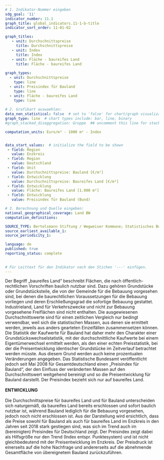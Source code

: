 ```yaml
---
# 1. Indikator-Nummer eingeben 
sdg_goal: '11' 
indicator_number: 11.1
graph_title: global_indicators.11-1-b-title
indicator_sort_order: 11-01-02

graph_titles:
   - unit: Durchschnittspreise
     title: Durchschnittspreise
   - unit: Index
     title: Index
   - unit: Fläche - baureifes Land
     title: Fläche - baureifes Land
 
graph_types:
  - unit: Durchschnittspreise
    type: line
  - unit: Preisindex für Bauland
    type: line
  - unit: Fläche - baureifes Land
    type: line
 
# 2. Grafikart auswaehlen: 
data_non_statistical: false  # set to 'false' for chart/graph visualization 
graph_type: line  # chart types include: bar, line, binary 
#graph_stacked_disaggregation: Gruppe  ## uncomment this line for stacked bars. eplace 'Geschlecht' with the field of aggregation. 

computation_units: Euro/m³ - 1000 m² - Index  


data_start_values:  # initialize the field to be shown  
 - field: Region 
   value: Enzkreis
 - field: Region 
   value: Deutschland
 - field: Unit
   value: Durchschnittspreise: Bauland [€/m²]
 - field: Entwicklung
   value: Durchschnittspreise: Baureifes Land [€/m²]
 - field: Entwicklung
   value: Fläche: Baureifes Land [1.000 m²]
 - field: Entwicklung
   value: Preisindex für Bauland (Bund)

# 3. Berechnung und Quelle eingeben: 
national_geographical_coverage: Land BW
computation_definitions: 

SOURCE_TYPE: Bertelsmann Stiftung / Wegweiser Kommune; Statistisches Bundesamt; eigene Darstellung  # data source  
source_earliest_available_1: 
source_periodicity_1: 

language: de   
published: true 
reporting_status: complete
 
 
# Für Leittext für den Indikator nach den Stichen '---' einfügen. 
---
```

Der Begriff „baureifes Land“ beschreibt Flächen, die nach öffentlich- rechtlichen Vorschriften baulich nutzbar sind. Dazu gehören Grundstücke oder Grundstücksteile, die von der Gemeinde für die Bebauung vorgesehen sind, bei denen die baurechtlichen Voraussetzungen für die Bebauung vorliegen und deren Erschließungsgrad die sofortige Bebauung gestattet. Industrieland, Land für Verkehrszwecke und nicht zur Bebauung vorgesehene Freiflächen sind nicht enthalten. Die ausgewiesenen Durchschnittswerte sind für einen zeitlichen Vergleich nur bedingt verwendbar, weil sich die statistischen Massen, aus denen sie ermittelt werden, jeweils aus anders gearteten Einzelfällen zusammensetzen können. Die Statistik der Kaufwerte für Bauland hat daher mehr den Charakter einer Grundstückswechselstatistik, mit der durchschnittliche Kaufwerte bei einem Eigentümerwechsel ermittelt werden, als den einer echten Preisstatistik, bei der die Preisentwicklung identischer Grundstücke im Zeitverlauf betrachtet werden müsste. Aus diesem Grund werden auch keine prozentualen Veränderungen angegeben. Das Statistische Bundesamt veröffentlicht jedoch seit Mai 2008 für Gesamtdeutschland einen „Preisindex für Bauland“, der den Einfluss der veränderten Massen auf den Durchschnittswert weitgehend bereinigt und so die Preisentwicklung für Bauland darstellt. Der Preisindex bezieht sich nur auf baureifes Land. <br>
<br>
**ENTWICKLUNG** <br>
<br>
Die Durchschnittspreise für baureifes Land und für Bauland unterscheiden sich naturgemäß, da baureifes Land bereits erschlossen und sofort baulich nutzbar ist, während Bauland lediglich für die Bebauung vorgesehen, jedoch noch nicht erschlossen ist. Aus der Darstellung wird ersichtlich, dass die Preise sowohl für Bauland als auch für baureifes Land im Enzkreis in den Jahren seit 2018 stark gestiegen sind, was sich im Trend auch im (bereinigten) Preisindex für Deutschland zeigt. Der Preisindex zeigt dabei als Hilfsgröße nur den Trend (Index entspr. Punktesystem) und ist nicht gleichbedeutend mit der Preisentwicklung im Enzkreis. Der Preisdruck ist einerseits auf die hohe Nachfrage und andererseits auf die abnehmende Gesamtfläche von übereignetem Bauland zurückzuführen.
